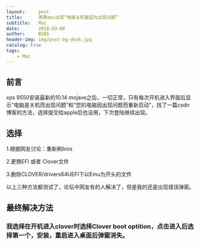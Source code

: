 ```yaml
---
layout:     post
title:      黑果mac出现“电脑关机是因为出现问题”
subtitle:   Mac
date:       2018-03-08
author:     BSNS
header-img: img/post-bg-desk.jpg
catalog: true
tags:
    - Mac
---
```


## 前言

xps 9550安装最新的10.14 mojave之后，一切正常，只有每次开机进入界面后显示“电脑是关机而出现问题”和“您的电脑因出现问题而重新启动”，找了一篇csdn博客的方法，选择提交给apple后也没用，下次登陆继续出现。

## 选择

1.根据网友讨论：重新刷bios

2.更换EFI 或者 Clover文件

3.删除CLOVER/drivers64UEFI下以Emu为开头的文件

以上三种方法都测试了，论坛中网友有的人解决了，但是我的还是出现错误弹窗。

## 最终解决方法

### 我选择在开机进入clover时选择Clover boot optition，点击进入后选择第一个，安装，重启进入桌面后弹窗消失。
